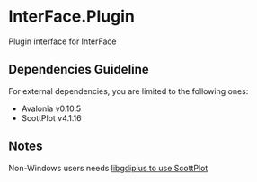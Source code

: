 # InterFace.Plugin
Plugin interface for InterFace

## Dependencies Guideline

For external dependencies, you are limited to the following ones:
- Avalonia v0.10.5
- ScottPlot v4.1.16

## Notes
Non-Windows users needs [libgdiplus to use ScottPlot](https://swharden.com/scottplot/quickstart/#libgdiplus)